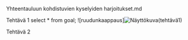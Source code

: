 Yhteentauluun kohdistuvien kyselyiden harjoitukset.md

Tehtävä 1
select * from goal;
![ruudunkaappaus]![Näyttökuva(tehtävä1)](https://github.com/user-attachments/assets/f8befd06-b9c9-4515-9d08-8f2f7784bd04)


Tehtävä 2
